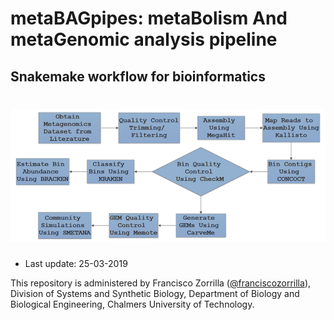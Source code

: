 # metaBAGpipes: metaBolism And metaGenomic analysis pipeline 
## Snakemake workflow for bioinformatics
# ![pipemap_v0.1](pipemap_v0.1.png)



  * Last update: 25-03-2019

This repository is administered by Francisco Zorrilla ([@franciscozorrilla](https://github.com/franciscozorrilla/)), Division of Systems and Synthetic Biology, Department of Biology and Biological Engineering, Chalmers University of Technology.
